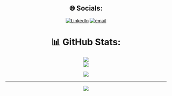 <div align="center">

## 🌐 Socials:
[![LinkedIn](https://img.shields.io/badge/LinkedIn-%230077B5.svg?logo=linkedin&logoColor=white)](https://linkedin.com/in/https://www.linkedin.com/in/harindu-de-silva-275613216/) 
[![email](https://img.shields.io/badge/Email-D14836?logo=gmail&logoColor=white)](mailto:desilvaharindu@gmail.com) 

# 📊 GitHub Stats:
![](https://github-readme-stats.vercel.app/api?username=Harindu7&theme=dark&hide_border=false&include_all_commits=true&count_private=true)  
![](https://nirzak-streak-stats.vercel.app/?user=Harindu7&theme=dark&hide_border=false)  

![](https://github-readme-stats.vercel.app/api/top-langs/?username=Harindu7&theme=dark&hide_border=false&include_all_commits=true&count_private=true&layout=compact)  

---
[![](https://visitcount.itsvg.in/api?id=Harindu7&icon=0&color=0)](https://visitcount.itsvg.in)  

</div>

<!-- Proudly created with GPRM ( https://gprm.itsvg.in ) -->
